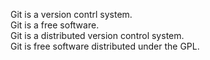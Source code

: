Git is a version contrl system.</br>
Git is a free software.</br>
Git is a distributed version control system.</br>
Git is free software distributed under the GPL.</br>
